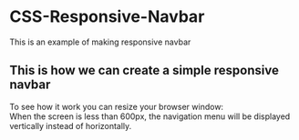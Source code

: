 # CSS-Responsive-Navbar
This is an example of making responsive navbar <br>
## This is how we can create a simple responsive navbar <br>
To see how it work you can resize your browser window: <br>
When the screen is less than 600px, the navigation menu will be displayed vertically instead of horizontally.
